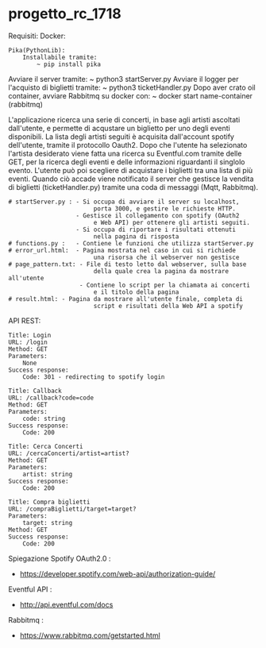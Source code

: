# progetto_rc_1718

Requisiti:
	Docker:

	Pika(PythonLib):
		Installabile tramite:
			~ pip install pika

Avviare il server tramite:
	~ python3 startServer.py
Avviare il logger per l'acquisto di biglietti tramite:
	~ python3 ticketHandler.py
Dopo aver crato oil container, avviare Rabbitmq su docker con:
	~ docker start name-container (rabbitmq)
	
L'applicazione ricerca una serie di concerti, in base agli artisti ascoltati dall'utente, e permette di acqustare un biglietto per uno degli eventi disponibili.
La lista degli artisti seguiti è acquisita dall'account spotify dell'utente, tramite il protocollo Oauth2.
Dopo che l'utente ha selezionato l'artista desiderato viene fatta una ricerca su Eventful.com tramite delle GET, per la ricerca degli eventi e delle informazioni riguardanti il singlolo evento.
L'utente può poi scegliere di acquistare i biglietti tra una lista di più eventi. Quando ciò accade viene notificato il server che gestisce la vendita di biglietti (ticketHandler.py) tramite una coda di messaggi (Mqtt, Rabbitmq).
	
	# startServer.py : - Si occupa di avviare il server su localhost, 
							porta 3000, e gestire le richieste HTTP.
					   - Gestisce il collegamento con spotify (OAuth2
							e Web API) per ottenere gli artisti seguiti.
					   - Si occupa di riportare i risultati ottenuti 
							nella pagina di risposta
	# functions.py :   - Contiene le funzioni che utilizza startServer.py
	# error_url.html:  - Pagina mostrata nel caso in cui si richiede
							una risorsa che il webserver non gestisce
	# page_pattern.txt: - File di testo letto dal webserver, sulla base
							della quale crea la pagina da mostrare all'utente
						- Contiene lo script per la chiamata ai concerti
							e il titolo della pagina
	# result.html: - Pagina da mostrare all'utente finale, completa di
							script e risultati della Web API a spotify
							
						

API REST:

	Title: Login
	URL: /login
	Method: GET
	Parameters:
		None
	Success response:
		Code: 301 - redirecting to spotify login

	Title: Callback
	URL: /callback?code=code
	Method: GET
	Parameters:
		code: string
	Success response:
		Code: 200

	Title: Cerca Concerti
	URL: /cercaConcerti/artist=artist?
	Method: GET
	Parameters:
		artist: string
	Success response:
		Code: 200

	Title: Compra biglietti
	URL: /compraBiglietti/target=target?
	Parameters:
		target: string
	Method: GET
	Success response: 
		Code: 200

Spiegazione Spotify OAuth2.0 : 
 - https://developer.spotify.com/web-api/authorization-guide/
 
 Eventful API :
 - http://api.eventful.com/docs
 
 Rabbitmq :
 - https://www.rabbitmq.com/getstarted.html
